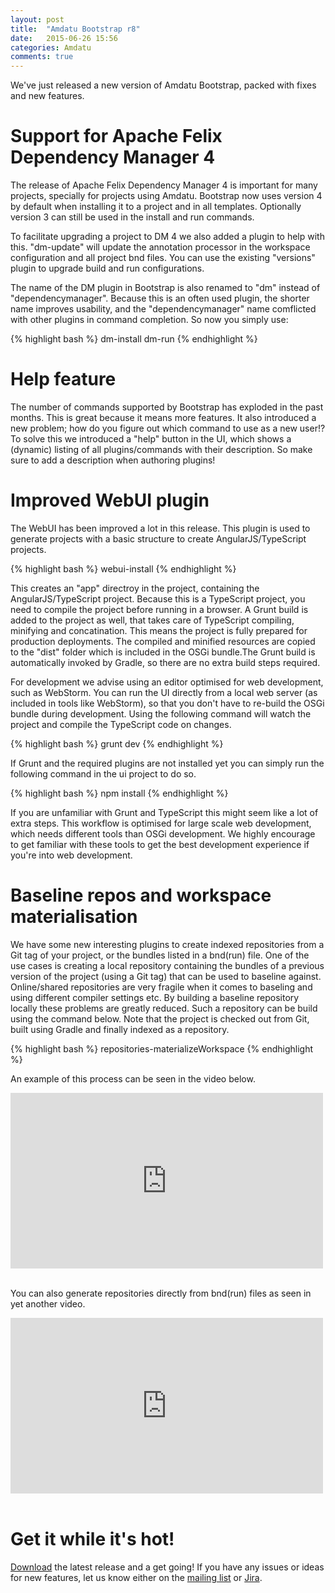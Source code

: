 ```yaml
---
layout: post
title:  "Amdatu Bootstrap r8"
date:   2015-06-26 15:56
categories: Amdatu
comments: true
---
```


We've just released a new version of Amdatu Bootstrap, packed with fixes and new features. 

Support for Apache Felix Dependency Manager 4
==
The release of Apache Felix Dependency Manager 4 is important for many projects, specially for projects using Amdatu. Bootstrap now uses version 4 by default when installing it to a project and in all templates. Optionally version 3 can still be used in the install and run commands.

To facilitate upgrading a project to DM 4 we also added a plugin to help with this. "dm-update" will update the annotation processor in the workspace configuration and all project bnd files. You can use the existing "versions" plugin to upgrade build and run configurations.

The name of the DM plugin in Bootstrap is also renamed to "dm" instead of "dependencymanager". Because this is an often used plugin, the shorter name improves usability, and the "dependencymanager" name comflicted with other plugins in command completion. So now you simply use:

{% highlight bash %}
dm-install
dm-run
{% endhighlight %}

Help feature
==
The number of commands supported by Bootstrap has exploded in the past months. This is great because it means more features. It also introduced a new problem; how do you figure out which command to use as a new user!?
To solve this we introduced a "help" button in the UI, which shows a (dynamic) listing of all plugins/commands with their description. So make sure to add a description when authoring plugins!

Improved WebUI plugin
==
The WebUI has been improved a lot in this release. This plugin is used to generate projects with a basic structure to create AngularJS/TypeScript projects. 

{% highlight bash %}
webui-install
{% endhighlight %}

This creates an "app" directroy in the project, containing the AngularJS/TypeScript project. Because this is a TypeScript project, you need to compile the project before running in a browser. A Grunt build is added to the project as well, that takes care of TypeScript compiling, minifying and concatination. This means the project is fully prepared for production deployments. The compiled and minified resources are copied to the "dist" folder which is included in the OSGi bundle.The Grunt build is automatically invoked by Gradle, so there are no extra build steps required.

For development we advise using an editor optimised for web development, such as WebStorm. You can run the UI directly from a local web server (as included in tools like WebStorm), so that you don't have to re-build the OSGi bundle during development. Using the following command will watch the project and compile the TypeScript code on changes.

{% highlight bash %}
grunt dev
{% endhighlight %}

If Grunt and the required plugins are not installed yet you can simply run the following command in the ui project to do so.

{% highlight bash %}
npm install
{% endhighlight %}

If you are unfamiliar with Grunt and TypeScript this might seem like a lot of extra steps. This workflow is optimised for large scale web development, which needs different tools than OSGi development. We highly encourage to get familiar with these tools to get the best development experience if you're into web development.

Baseline repos and workspace materialisation
==

We have some new interesting plugins to create indexed repositories from a Git tag of your project, or the bundles listed in a bnd(run) file. One of the use cases is creating a local repository containing the bundles of a previous version of the project (using a Git tag) that can be used to baseline against. Online/shared repositories are very fragile when it comes to baseling and using different compiler settings etc. By building a baseline repository locally these problems are greatly reduced. Such a repository can be build using the command below. Note that the project is checked out from Git, built using Gradle and finally indexed as a repository.

{% highlight bash %}
repositories-materializeWorkspace
{% endhighlight %}

An example of this process can be seen in the video below.

<iframe src="https://player.vimeo.com/video/117951296" width="500" height="281" frameborder="0" webkitallowfullscreen mozallowfullscreen allowfullscreen></iframe>
<br><br>

You can also generate repositories directly from bnd(run) files as seen in yet another video.

<iframe src="https://player.vimeo.com/video/116064362" width="500" height="281" frameborder="0" webkitallowfullscreen mozallowfullscreen allowfullscreen></iframe>
<br><br>

Get it while it's hot!
==

[Download](https://bitbucket.org/amdatu/amdatu-bootstrap/downloads/bootstrap-r8-bin.zip) the latest release and a get going! If you have any issues or ideas for new features, let us know either on the [mailing list](http://amdatu.org/mailinglist.html) or [Jira](https://amdatu.atlassian.net/projects/AMDATUBOOT).